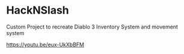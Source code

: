# HackNSlash

Custom Project to recreate Diablo 3 Inventory System and movement system

https://youtu.be/eux-UkXbBFM
